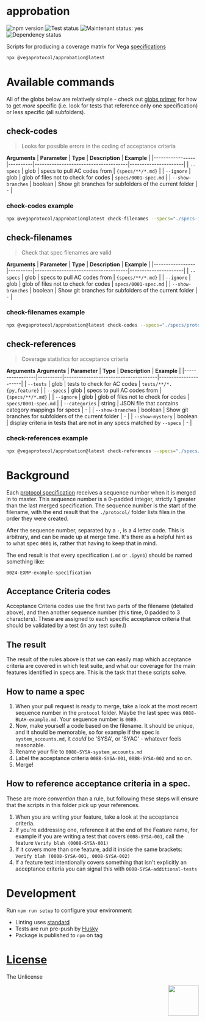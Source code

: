 # approbation
![npm  version](https://img.shields.io/npm/v/@vegaprotocol/approbation?style=flat-square) ![Test status](https://img.shields.io/github/workflow/status/vegaprotocol/approbation/Tape?style=flat-square) ![Maintenant status: yes](https://img.shields.io/maintenance/yes/2022?style=flat-square) ![Dependency status](https://img.shields.io/librariesio/release/npm/@vegaprotocol/approbation?style=flat-square)

Scripts for producing a coverage matrix for Vega [specifications](https://github.com/vegaprotocol/specs)

```bash
npx @vegaprotocol/approbation@latest
```

# Available commands

All of the globs below are relatively simple - check out [globs primer](https://github.com/isaacs/node-glob#glob-primer) for how to get *more* specific (i.e. look for tests that reference only one specification) or less specific (all subfolders).
 
## check-codes
> Looks for possible errors in the coding of acceptance criteria

**Arguments**
| **Parameter**   | **Type** | **Description**                      | **Example**          |
|-----------------|----------|--------------------------------------|----------------------|
| `--specs`         | glob     | specs to pull AC codes from          | `{specs/**/*.md}`    |
| `--ignore`        | glob     | glob of files not to check for codes | `specs/0001-spec.md` |
| `--show-branches` | boolean  | Show git branches for subfolders of the current folder | -  | 

### check-codes example
```bash
npx @vegaprotocol/approbation@latest check-filenames --specs="./specs-internal/protocol/**/*.{md,ipynb}" --show-branches 
```


## check-filenames
> Check that spec filenames are valid

**Arguments**
| **Parameter**   | **Type** | **Description**                      | **Example**          |
|-----------------|----------|--------------------------------------|----------------------|
| `--specs`         | glob     | specs to pull AC codes from          | `{specs/**/*.md}`    |
| `--ignore`        | glob     | glob of files not to check for codes | `specs/0001-spec.md` |
| `--show-branches` | boolean  | Show git branches for subfolders of the current folder | -  | 

### check-filenames example
```bash
npx @vegaprotocol/approbation@latest check-codes --specs="./specs/protocol/**/*.{md,ipynb}" --tests="./MultisigControl/test/*.js" --ignore="./specs/protocol/{0001-*,0002-*,0004-*}" --show-branches 
```


## check-references
> Coverage statistics for acceptance criteria
    
**Arguments**
**Arguments**
| **Parameter**   | **Type** | **Description**                      | **Example**          |
|-----------------|----------|--------------------------------------|----------------------|
| `--tests`         | glob     | tests to check for AC codes          | `tests/**/*.{py,feature}`    |
| `--specs`         | glob     | specs to pull AC codes from          | `{specs/**/*.md}`    |
| `--ignore`        | glob     | glob of files not to check for codes | `specs/0001-spec.md` |
| `--categories`  | string  | JSON file that contains category mappings for specs          | -    |
| `--show-branches` | boolean  | Show git branches for subfolders of the current folder | -  | 
| `--show-mystery`  | boolean  | display criteria in tests that are not in any specs matched by `--specs`          | -    |

### check-references example
```bash
npx @vegaprotocol/approbation@latest check-references --specs="./specs/protocol/**/*.{md,ipynb}" --tests="./MultisigControl/test/*.js" --ignore="./specs/protocol/{0001-*}" --categories="specs/protocol/categories.json" --show-branches --show-mystery
```


# Background
Each [protocol specification](https://github.com/vegaprotocol/specs) receives a sequence number when it is merged in to master. 
This sequence number is a 0-padded integer, strictly 1 greater than the last merged 
specification. The sequence number is the start of the filename, with the end result
that the `./protocol/` folder lists files in the order they were created.

After the sequence number, separated by a `-`, is a 4 letter code. This is arbitrary,
and can be made up at merge time. It's there as a helpful hint as to what spec `0001` is,
rather that having to keep that in mind.

The end result is that every specification (`.md` or `.ipynb`) should be named something like:
```
0024-EXMP-example-specification
```

## Acceptance Criteria codes
Acceptance Criteria codes use the first two parts of the filename (detailed above), and then
another sequence number (this time, 0 padded to 3 characters). These are assigned to each specific
acceptance criteria that should be validated by a test (in any test suite.l)

## The result
The result of the rules above is that we can easily map which acceptance criteria are covered
in which test suite, and what our coverage for the main features identified in specs are. This
is the task that these scripts solve.

## How to name a spec
1. When your pull request is ready to merge, take a look at the most recent sequence number in the
`protocol` folder. Maybe the last spec was `0088-BLAH-example.md`. Your sequence number is `0089`.
2. Now, make yourself a code based on the filename. It should be unique, and it should be memorable,
so for example if the spec is `system_accounts.md`, it *could* be 'SYSA', or 'SYAC' - whatever feels
reasonable.
3. Rename your file to `0088-SYSA-system_accounts.md`
4. Label the acceptance criteria `0088-SYSA-001`, `0088-SYSA-002` and so on.
5. Merge!

## How to reference acceptance criteria in a spec.
These are more *convention* than a rule, but following these steps will ensure that the scripts in 
this folder pick up your references.

1. When you are writing your feature, take a look at the acceptance criteria.
2. If you're addressing one, reference it at the end of the Feature name, for example if you are 
writing a test that covers `0008-SYSA-001`, call the feature `Verify blah (0008-SYSA-001)`
3. If it covers more than one feature, add it inside the same brackets: `Verify blah (0008-SYSA-001, 0008-SYSA-002)`
4. If a feature test intentionally covers something that isn't explicitly an acceptance criteria
you can signal this with `0008-SYSA-additional-tests`

# Development
Run `npm run setup` to configure your environment:

- Linting uses [standard](https://www.npmjs.com/package/standard)
- Tests are run pre-push by [Husky](https://www.npmjs.com/package/husky)
- Package is published to `npm` on tag

# [License](./LICENSE)
The Unlicense

<p align="right">
 <img src="https://user-images.githubusercontent.com/6678/159024710-42ae880f-b994-44af-b91d-b3fca3f49685.png" width="80" height="80" />
</p>
